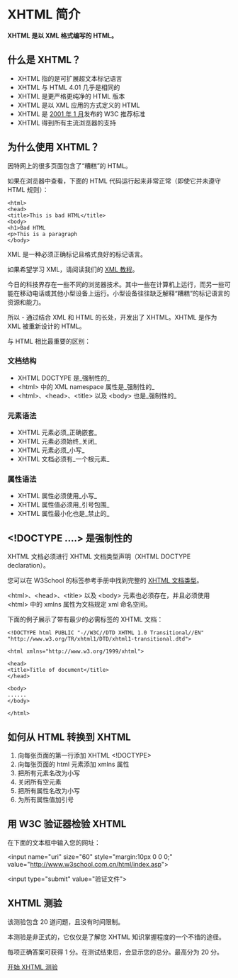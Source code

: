 
# XHTML 简介




**XHTML 是以 XML 格式编写的 HTML。**

## 什么是 XHTML？

*   XHTML 指的是可扩展超文本标记语言
*   XHTML 与 HTML 4.01 几乎是相同的
*   XHTML 是更严格更纯净的 HTML 版本
*   XHTML 是以 XML 应用的方式定义的 HTML
*   XHTML 是 [2001 年 1 月](/w3c/w3c_xhtml.asp "W3C XHTML 活动")发布的 W3C 推荐标准
*   XHTML 得到所有主流浏览器的支持

## 为什么使用 XHTML？

因特网上的很多页面包含了“糟糕”的 HTML。

如果在浏览器中查看，下面的 HTML 代码运行起来非常正常（即使它并未遵守 HTML 规则）：

```
<html>
<head>
<title>This is bad HTML</title>
<body>
<h1>Bad HTML
<p>This is a paragraph
</body>

```

XML 是一种必须正确标记且格式良好的标记语言。

如果希望学习 XML，请阅读我们的 [XML 教程](/xml/index.asp)。

今日的科技界存在一些不同的浏览器技术。其中一些在计算机上运行，而另一些可能在移动电话或其他小型设备上运行。小型设备往往缺乏解释“糟糕”的标记语言的资源和能力。

所以 - 通过结合 XML 和 HTML 的长处，开发出了 XHTML。XHTML 是作为 XML 被重新设计的 HTML。

与 HTML 相比最重要的区别：

### 文档结构

*   XHTML DOCTYPE 是_强制性的_
*   &lt;html&gt; 中的 XML namespace 属性是_强制性的_
*   &lt;html&gt;、&lt;head&gt;、&lt;title&gt; 以及 &lt;body&gt; 也是_强制性的_

### 元素语法

*   XHTML 元素必须_正确嵌套_
*   XHTML 元素必须始终_关闭_
*   XHTML 元素必须_小写_
*   XHTML 文档必须有_一个根元素_

### 属性语法

*   XHTML 属性必须使用_小写_
*   XHTML 属性值必须用_引号包围_
*   XHTML 属性最小化也是_禁止的_

## &lt;!DOCTYPE ....&gt; 是强制性的

XHTML 文档必须进行 XHTML 文档类型声明（XHTML DOCTYPE declaration）。

您可以在 W3School 的标签参考手册中找到完整的 [XHTML 文档类型](/tags/tag_doctype.asp "HTML &lt;!DOCTYPE&gt; 标签")。

&lt;html&gt;、&lt;head&gt;、&lt;title&gt; 以及 &lt;body&gt; 元素也必须存在，并且必须使用 &lt;html&gt; 中的 xmlns 属性为文档规定 xml 命名空间。

下面的例子展示了带有最少的必需标签的 XHTML 文档：

```
<!DOCTYPE html PUBLIC "-//W3C//DTD XHTML 1.0 Transitional//EN"
"http://www.w3.org/TR/xhtml1/DTD/xhtml1-transitional.dtd">

<html xmlns="http://www.w3.org/1999/xhtml">

<head>
<title>Title of document</title>
</head>

<body>
......
</body>

</html>

```

## 如何从 HTML 转换到 XHTML

1.  向每张页面的第一行添加 XHTML &lt;!DOCTYPE&gt;
2.  向每张页面的 html 元素添加 xmlns 属性
3.  把所有元素名改为小写
4.  关闭所有空元素
5.  把所有属性名改为小写
6.  为所有属性值加引号

## 用 W3C 验证器检验 XHTML

在下面的文本框中输入您的网址：

<form method="get" action="http://validator.w3.org/check" target="_blank">

&lt;input name="uri" size="60" style="margin:10px 0 0 0;" value="http://www.w3school.com.cn/html/index.asp"&gt;

&lt;input type="submit" value="验证文件"&gt;

</form>

## XHTML 测验

该测验包含 20 道问题，且没有时间限制。

本测验是非正式的，它仅仅是了解您 XHTML 知识掌握程度的一个不错的途径。

每项正确答案可获得 1 分。在测试结束后，会显示您的总分。最高分为 20 分。

[开始 XHTML 测验](/xhtml/xhtml_quiz.asp "XHTML 测验")




